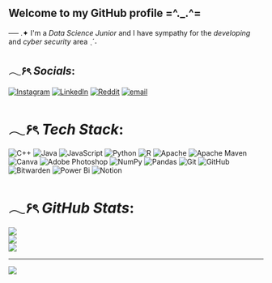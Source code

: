 ##         Welcome to my GitHub profile =^._.^=

── .✦ I'm a *Data Science Junior* and I have sympathy for the *developing* and *cyber security* area ˎˊ˗ <br/>


## 𓂃۶ৎ *Socials*:
[![Instagram](https://img.shields.io/badge/Instagram-%23E4405F.svg?logo=Instagram&logoColor=white)](https://instagram.com/cellodron) [![LinkedIn](https://img.shields.io/badge/LinkedIn-%230077B5.svg?logo=linkedin&logoColor=white)](linkedin.com/in/cecilialodron/) [![Reddit](https://img.shields.io/badge/Reddit-%23FF4500.svg?logo=Reddit&logoColor=white)](https://reddit.com/user/cellodorn) [![email](https://img.shields.io/badge/Email-D14836?logo=gmail&logoColor=white)](mailto:cecilia.lodron@estudante.ufjf.br) 


# 𓂃۶ৎ *Tech Stack*:
![C++](https://img.shields.io/badge/c++-%2300599C.svg?style=for-the-badge&logo=c%2B%2B&logoColor=white) ![Java](https://img.shields.io/badge/java-%23ED8B00.svg?style=for-the-badge&logo=openjdk&logoColor=white) ![JavaScript](https://img.shields.io/badge/javascript-%23323330.svg?style=for-the-badge&logo=javascript&logoColor=%23F7DF1E) ![Python](https://img.shields.io/badge/python-3670A0?style=for-the-badge&logo=python&logoColor=ffdd54) ![R](https://img.shields.io/badge/r-%23276DC3.svg?style=for-the-badge&logo=r&logoColor=white) ![Apache](https://img.shields.io/badge/apache-%23D42029.svg?style=for-the-badge&logo=apache&logoColor=white) ![Apache Maven](https://img.shields.io/badge/Apache%20Maven-C71A36?style=for-the-badge&logo=Apache%20Maven&logoColor=white) ![Canva](https://img.shields.io/badge/Canva-%2300C4CC.svg?style=for-the-badge&logo=Canva&logoColor=white) ![Adobe Photoshop](https://img.shields.io/badge/adobe%20photoshop-%2331A8FF.svg?style=for-the-badge&logo=adobe%20photoshop&logoColor=white) ![NumPy](https://img.shields.io/badge/numpy-%23013243.svg?style=for-the-badge&logo=numpy&logoColor=white) ![Pandas](https://img.shields.io/badge/pandas-%23150458.svg?style=for-the-badge&logo=pandas&logoColor=white) ![Git](https://img.shields.io/badge/git-%23F05033.svg?style=for-the-badge&logo=git&logoColor=white) ![GitHub](https://img.shields.io/badge/github-%23121011.svg?style=for-the-badge&logo=github&logoColor=white) ![Bitwarden](https://img.shields.io/badge/bitwarden-%23175DDC.svg?style=for-the-badge&logo=bitwarden&logoColor=white) ![Power Bi](https://img.shields.io/badge/power_bi-F2C811?style=for-the-badge&logo=powerbi&logoColor=black) ![Notion](https://img.shields.io/badge/Notion-%23000000.svg?style=for-the-badge&logo=notion&logoColor=white)


# 𓂃۶ৎ *GitHub Stats*:
![](https://github-readme-stats.vercel.app/api?username=CeciliaLodron&theme=dark&hide_border=false&include_all_commits=true&count_private=true)<br/>
![](https://nirzak-streak-stats.vercel.app/?user=CeciliaLodron&theme=dark&hide_border=false)<br/>
![](https://github-readme-stats.vercel.app/api/top-langs/?username=CeciliaLodron&theme=dark&hide_border=false&include_all_commits=true&count_private=true&layout=compact)

---
[![](https://visitcount.itsvg.in/api?id=CeciliaLodron&icon=0&color=7)](https://visitcount.itsvg.in)
